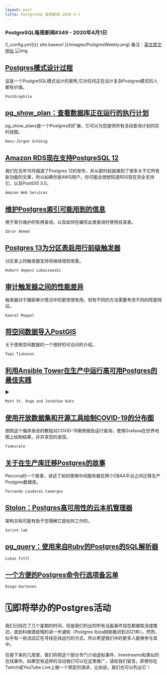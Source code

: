 ```yaml
---
layout: post
title: PostgreSQL 每周新闻 2020-4-1
---
```

### PostgreSQL每周新闻#349 - 2020年4月1日
![_config.yml]({{ site.baseurl }}/images/PostgresWeekly.png)
备注：[英文原文地址](https://postgresweekly.com/issues/349)
![img](https://res.cloudinary.com/cpress/image/upload/w_1280,e_sharpen:60/v1585737495/p3kte9pujwjt6ytowmc3.jpg)

## [Postgres模式设计过程](https://postgresweekly.com/link/86052/web)
这是一个PostgreSQL模式设计的案例,它对任何正在设计复杂Postgres模式的人都有价值。

`PostGraphile `

## [pg_show_plan：查看数据库正在运行的执行计划](https://postgresweekly.com/link/86054/web)
pg_show_plans是一个Postgres的扩展，它可以为您提供所有活动查询计划的实时视图。

`Hans-Jürgen Schönig `

## [Amazon RDS现在支持PostgreSQL 12](https://postgresweekly.com/link/86056/web)
我们在去年10月报道了Postgres 12的发布，并从那时起链接到了很多关于它所有新功能的文章，所以如果你是AWS用户，你可能会很想知道RDS现在完全支持它，以及PostGIS 3.0。


`Amazon Web Services `
## [维护Postgres索引可能用到的信息](https://postgresweekly.com/link/86058/web)
用于索引维护的有用查询，以及如何在编写此类查询时使用目录表。

`Ibrar Ahmed `

## [Postgres 13为分区表启用行前级触发器](https://postgresweekly.com/link/86059/web)
分区表上的触发器支持将继续得到改善。

`Hubert depesz Lubaczewski `

## [审计触发器之间的性能差异](https://postgresweekly.com/link/86060/web)
触发器对于跟踪审计情况中的更改很有用，但有不同的方法需要考虑不同的性能特征。

`Kaarel Moppel `

## [将空间数据导入PostGIS](https://postgresweekly.com/link/86062/web)
关于使用空间数据的一个很好的可访问的介绍。

`Topi Tjukanov `

## [利用Ansible Tower在生产中运行高可用Postgres的最佳实践](https://postgresweekly.com/link/86063/web)
▶  


`Matt St. Onge and Jonathan Katz `
## [使用开放数据集和开源工具绘制COVID-19的分布图](https://postgresweekly.com/link/86064/web)
按照这个循序渐进的教程对COVID-19案例报告运行查询，使用Grafana在世界地图上绘制结果，并共享您的发现。


`Timescale `
## [关于在生产库迁移Postgres的故事](https://postgresweekly.com/link/86065/web)
Percona的一个故事，讲述了如何使用中间服务器在两个DBAA平台之间迁移生产Postgres数据库。

`Fernando Laudares Camargos `

## [Stolon：Postgres高可用性的云本机管理器](https://postgresweekly.com/link/86066/web)
架构文档可能有助于您理解它是如何工作的。


`Sorint.lab `
## [pg_query：使用来自Ruby的Postgres的SQL解析器](https://postgresweekly.com/link/86068/web)

`Lukas Fittl `

## [一个方便的Postgres命令行选项备忘单](https://postgresweekly.com/link/86069/web)


`Diego Kartones `
# **🗓即将举办的Postgres活动**


我们已经花了几个星期的时间，但是我们列出的所有当面事件现在都被取消或推迟，直到科维德疫情的进一步通知（Postgres Ibiza刚刚推迟到2021年）。然而，似乎有一些活动正在寻找在线运行的方式，所以希望我们中的更多人能够参与其中。


在接下来的几周里，我们将把这个部分专门介绍虚拟事件、livestreams和类似的在线事件。如果您有这样的活动我们可以在这里推广，请给我们留言。即使你在Twitch或YouTube Live上做一个预定的演讲，比如说，我们也可以列出它！



